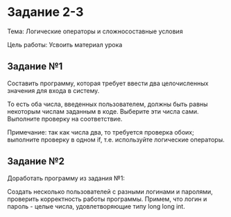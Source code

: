 # Задание 2-3

Тема: Логические операторы и сложносоставные условия

Цель работы: Усвоить материал урока

## Задание №1

Составить программу, которая требует ввести два целочисленных значения для входа в систему.

То есть оба числа, введенных пользователем, должны быть равны некоторым числам заданным в коде. Выберите эти числа сами. Выполните проверку на соответствие.

Примечание: так как числа два, то требуется проверка обоих; выполните проверку в одном if, т.е. используйте логические операторы.

## Задание №2

Доработать программу из задания №1:

Создать несколько пользователей с разными логинами и паролями, проверить корректность работы программы. Примем, что логин и пароль - целые числа, удовлетворяющие типу long long int.

